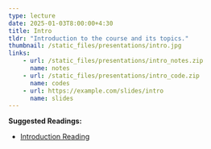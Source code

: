 ```yaml
---
type: lecture
date: 2025-01-03T8:00:00+4:30
title: Intro
tldr: "Introduction to the course and its topics."
thumbnail: /static_files/presentations/intro.jpg
links: 
    - url: /static_files/presentations/intro_notes.zip
      name: notes
    - url: /static_files/presentations/intro_code.zip
      name: codes
    - url: https://example.com/slides/intro
      name: slides
---
```

**Suggested Readings:**
- [Introduction Reading](http://example.com/intro)


<!-- ---
type: lecture
date: 2018-09-16T8:00:00+4:30
title: Sample Lecture
tldr: "Short text to discribe what this lecture is about."
thumbnail: /static_files/presentations/lec.jpg
links: 
    - url: /static_files/presentations/lec.zip
      name: notes
    - url: /static_files/presentations/code.zip
      name: codes
    - url: https://google.com
      name: slides
---
**Suggested Readings:**
- [Readings 1](http://example.com)
- [Readings 2](http://example.com)


 -->

